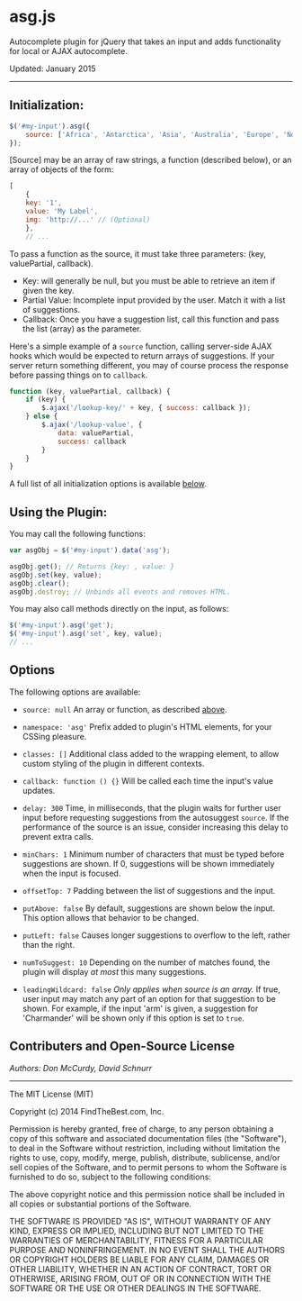 # asg.js

Autocomplete plugin for jQuery that takes an input and adds functionality for local or AJAX autocomplete.

Updated: January 2015

***

## Initialization:

```javascript
$('#my-input').asg({
	source: ['Africa', 'Antarctica', 'Asia', 'Australia', 'Europe', 'North America', 'South America']
});
```

[Source] may be an array of raw strings, a function (described below), or an array of objects of the form: 
```javascript
[
    {
	key: '1', 
	value: 'My Label', 
	img: 'http://...' // (Optional)
    },
    // ...
```

To pass a function as the source, it must take three parameters: (key, valuePartial, callback).

- Key: will generally be null, but you must be able to retrieve an item if given the key.
- Partial Value: Incomplete input provided by the user. Match it with a list of suggestions.
- Callback: Once you have a suggestion list, call this function and pass the list (array) as the parameter.

Here's a simple example of a `source` function, calling server-side AJAX hooks which would be expected to return arrays of suggestions. If your server return something different, you may of course process the response before passing things on to `callback`.

```javascript
function (key, valuePartial, callback) {
	if (key) {
		$.ajax('/lookup-key/' + key, { success: callback });
	} else {
		$.ajax('/lookup-value', {
			data: valuePartial,
			success: callback
		}
	}
}
```

A full list of all initialization options is available 
[below](#options).


## Using the Plugin:

You may call the following functions:

```javascript
var asgObj = $('#my-input').data('asg');

asgObj.get(); // Returns {key: , value: }
asgObj.set(key, value);
asgObj.clear();
asgObj.destroy; // Unbinds all events and removes HTML.
```

You may also call methods directly on the input, as follows:

```javascript
$('#my-input').asg('get');
$('#my-input').asg('set', key, value);
// ...
```


## Options

The following options are available:

* `source: null` An array or function, as described 
[above](#initialization).

* `namespace: 'asg'` Prefix added to plugin's HTML elements, for your CSSing pleasure.

* `classes: []` Additional class added to the wrapping element, to allow custom
styling of the plugin in different contexts.

* `callback: function () {}` Will be called each time the input's value updates.

* `delay: 300` Time, in milliseconds, that the plugin waits for further user input
before requesting suggestions from the autosuggest `source`. If the performance of
the source is an issue, consider increasing this delay to prevent extra calls.

* `minChars: 1` Minimum number of characters that must be typed before suggestions
are shown. If 0, suggestions will be shown immediately when the input is focused.

* `offsetTop: 7` Padding between the list of suggestions and the input.

* `putAbove: false` By default, suggestions are shown below the input. This option allows
that behavior to be changed.

* `putLeft: false` Causes longer suggestions to overflow to the left, rather than the right.

* `numToSuggest: 10` Depending on the number of matches found, the plugin will display
*at most* this many suggestions.

* `leadingWildcard: false` *Only applies when source is an array.* If true, user input may
match any part of an option for that suggestion to be shown. For example, if the input 
'arm' is given, a suggestion for 'Charmander' will be shown only if this option is set to `true`.

## Contributers and Open-Source License

*Authors: Don McCurdy, David Schnurr*

****

The MIT License (MIT)

Copyright (c) 2014 FindTheBest.com, Inc.

Permission is hereby granted, free of charge, to any person obtaining a copy
of this software and associated documentation files (the "Software"), to deal
in the Software without restriction, including without limitation the rights
to use, copy, modify, merge, publish, distribute, sublicense, and/or sell
copies of the Software, and to permit persons to whom the Software is
furnished to do so, subject to the following conditions:

The above copyright notice and this permission notice shall be included in
all copies or substantial portions of the Software.

THE SOFTWARE IS PROVIDED "AS IS", WITHOUT WARRANTY OF ANY KIND, EXPRESS OR
IMPLIED, INCLUDING BUT NOT LIMITED TO THE WARRANTIES OF MERCHANTABILITY,
FITNESS FOR A PARTICULAR PURPOSE AND NONINFRINGEMENT. IN NO EVENT SHALL THE
AUTHORS OR COPYRIGHT HOLDERS BE LIABLE FOR ANY CLAIM, DAMAGES OR OTHER
LIABILITY, WHETHER IN AN ACTION OF CONTRACT, TORT OR OTHERWISE, ARISING FROM,
OUT OF OR IN CONNECTION WITH THE SOFTWARE OR THE USE OR OTHER DEALINGS IN
THE SOFTWARE.
